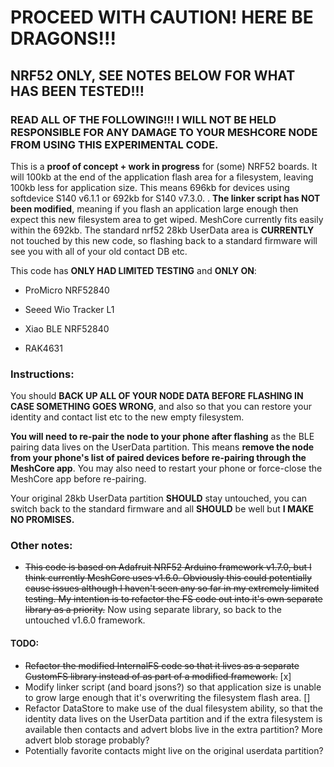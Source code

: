 
# PROCEED WITH CAUTION! HERE BE DRAGONS!!!

## NRF52 ONLY, SEE NOTES BELOW FOR WHAT HAS BEEN TESTED!!!

### READ ALL OF THE FOLLOWING!!! I WILL NOT BE HELD RESPONSIBLE FOR ANY DAMAGE TO YOUR MESHCORE NODE FROM USING THIS EXPERIMENTAL CODE.
This is a **proof of concept + work in progress** for (some) NRF52 boards. It will 100kb at the end of the application flash area for a filesystem, leaving 100kb less for application size. This means 696kb for devices using softdevice S140 v6.1.1 or 692kb for S140 v7.3.0. . **The linker script has NOT been modified**, meaning if you flash an application large enough then expect this new filesystem area to get wiped. MeshCore currently fits easily within the 692kb. The standard nrf52 28kb UserData area is **CURRENTLY** not touched by this new code, so flashing back to a standard firmware will see you with all of your old contact DB etc.

  

This code has **ONLY HAD LIMITED TESTING** and **ONLY ON**:

- ProMicro NRF52840

- Seeed Wio Tracker L1

- Xiao BLE NRF52840

- RAK4631

### Instructions:
You should **BACK UP ALL OF YOUR NODE DATA BEFORE FLASHING IN CASE SOMETHING GOES WRONG**, and also so that you can restore your identity and contact list etc to the new empty filesystem.

**You will need to re-pair the node to your phone after flashing** as the BLE pairing data lives on the UserData partition. This means **remove the node from your phone's list of paired devices before re-pairing through the MeshCore app**. You may also need to restart your phone or force-close the MeshCore app before re-pairing.

Your original 28kb UserData partition **SHOULD** stay untouched, you can switch back to the standard firmware and all **SHOULD** be well but **I MAKE NO PROMISES.**

### Other notes:
- ~~This code is based on Adafruit NRF52 Arduino framework v1.7.0, but I think currently MeshCore uses v1.6.0. Obviously this could potentially cause issues although I haven't seen any so far in my extremely limited testing. My intention is to refactor the FS code out into it's own separate library as a priority.~~ Now using separate library, so back to the untouched v1.6.0 framework.

#### TODO:
- ~~Refactor the modified InternalFS code so that it lives as a separate CustomFS library instead of as part of a modified framework.~~ [x]
- Modify linker script (and board jsons?) so that application size is unable to grow large enough that it's overwriting the filesystem flash area. []
- Refactor DataStore to make use of the dual filesystem ability, so that the identity data lives on the UserData partition and if the extra filesystem is available then contacts and advert blobs live in the extra partition? More advert blob storage probably?
- Potentially favorite contacts might live on the original userdata partition?